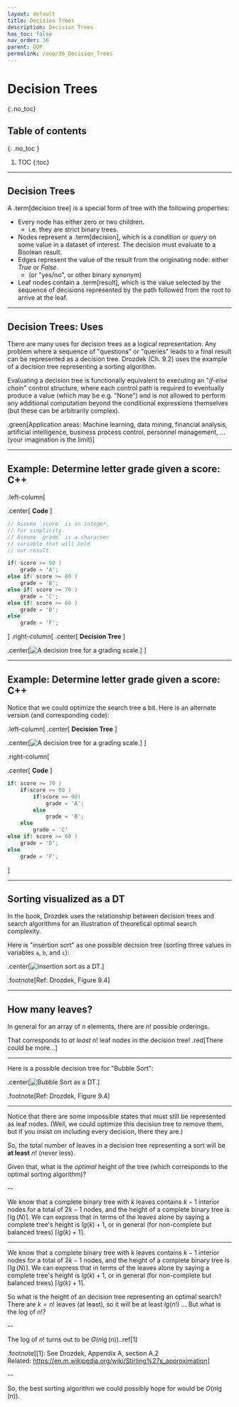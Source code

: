 ```yaml
---
layout: default
title: Decision Trees
description: Decision Trees
has_toc: false
nav_order: 36
parent: OOP
permalink: /oop/36_Decision_Trees
---
```


# Decision Trees
{:.no_toc}

## Table of contents
{: .no_toc }

1. TOC
{:toc}
---

## Decision Trees

A .term[decision tree] is a special form of tree with the following properties:

* Every node has either zero or two children.
  * i.e. they are strict binary trees.
* Nodes represent a .term[decision], which is a _condition_ or _query_ on some value in a dataset of interest.  The decision must evaluate to a Boolean result.
* Edges represent the value of the result from the originating node: either _True_ or _False_.
  * (or "yes/no", or other binary synonym)
* Leaf nodes contain a .term[result], which is the value selected by the sequence of decisions represented by the path followed from the root to arrive at the leaf.

---

## Decision Trees: Uses

There are many uses for decision trees as a logical representation.  Any problem where a sequence of "questions" or "queries" leads to a final result can be represented as a decision tree.  Drozdek (Ch. 9.2) uses the example of a decision tree representing a sorting algorithm.

Evaluating a decision tree is functionally equivalent to executing an "_if-else chain_" control structure, where each control path is required to eventually produce a value (which may be e.g. "None") and is not allowed to perform any additional computation beyond the conditional expressions themselves (but these can be arbitrarily complex).

.green[Application areas:  Machine learning, data mining, financial analysis, artificial intelligence, business process control, personnel management, ...  (your imagination is the limit)]

---

## Example:  Determine letter grade given a score: C++

.left-column[

.center[ **Code** ]

```cpp
// Assume `score` is an integer, 
// for simplicity.
// Assume `grade` is a character 
// variable that will hold
// our result.

if( score >= 90 )
    grade = 'A';
else if( score >= 80 )
    grade = 'B';
else if( score >= 70 )
    grade = 'C';
else if( score >= 60 )
    grade = 'D';
else
    grade = 'F';
```
]
.right-column[
.center[ **Decision Tree** ]

.center[![A decision tree for a grading scale.]({{site.baseurl}}/assets/CS50pics/decision_trees/grading_scale_dt.svg)]
]

---

## Example:  Determine letter grade given a score: C++

Notice that we could optimize the search tree a bit.  Here is an alternate version (and corresponding code):

.left-column[
.center[ **Decision Tree** ]

.center[![A decision tree for a grading scale.]({{site.baseurl}}/assets/CS50pics/decision_trees/grading_scale_dt_optim.svg)]
]

.right-column[

.center[ **Code** ]

```cpp
if( score >= 70 )
    if(score >= 80 )
        if(score >= 90)
            grade = 'A';
        else
            grade = 'B';
    else
        grade = 'C'
else if( score >= 60 )
    grade = 'D';
else
    grade = 'F';
```
]

---

## Sorting visualized as a DT

In the book, Drozdek uses the relationship between decision trees and search algorithms for an illustration of theoretical optimal search complexity.

Here is "insertion sort" as one possible decision tree (sorting three values in variables `a`, `b`, and `c`):

.center[![Insertion sort as a DT.]({{site.baseurl}}/assets/CS50pics/decision_trees/fig_9.4a.png)]

.footnote[Ref: Drozdek, Figure 9.4]

---

## How many leaves?

In general for an array of $n$ elements, there are $n!$ possible orderings.

That corresponds to _at least_ $n!$ leaf nodes in the decision tree! .red[There could be more...]

---

Here is a possible decision tree for "Bubble Sort":

.center[![Bubble Sort as a DT.]({{site.baseurl}}/assets/CS50pics/decision_trees/fig_9.4b.png)]

.footnote[Ref: Drozdek, Figure 9.4]

---

Notice that there are some impossible states that must still be represented as leaf nodes.  (Well, we could optimize this decision tree to remove them, but if you insist on including every decision, there they are.)

So, the total number of leaves in a decision tree representing a sort will be **at least** $n!$ (never less).

Given that, what is the _optimal_ height of the tree (which corresponds to the optimal sorting algorithm)?

--

We know that a complete binary tree with $k$ leaves contains $k-1$ interior nodes for a total of $2k-1$ nodes, and the height of a complete binary tree is $\lceil \lg(N)\rceil$.  We can express that in terms of the leaves alone by saying a complete tree's height is $lg(k) + 1$, or in general (for non-complete but balanced trees) $\lceil lg(k) + 1\rceil$.

---

We know that a complete binary tree with $k$ leaves contains $k-1$ interior nodes for a total of $2k-1$ nodes, and the height of a complete binary tree is $\lceil \lg(N)\rceil$.  We can express that in terms of the leaves alone by saying a complete tree's height is $lg(k) + 1$, or in general (for non-complete but balanced trees) $\lceil lg(k) + 1\rceil$.

So what is the height of an decision tree representing an optimal search?  There are $k = n!$ leaves (at least), so it will be at least $lg(n!)$ ... But what is the log of $n!$?

--

The log of $n!$ turns out to be $O(n \lg(n))$..ref[1]

.footnote[[1]: See Drozdek, Appendix A, section A.2 <br>Related: https://en.m.wikipedia.org/wiki/Stirling%27s_approximation]

--

So, the best sorting algorithm we could possibly hope for would be $O(n \lg(n))$.

